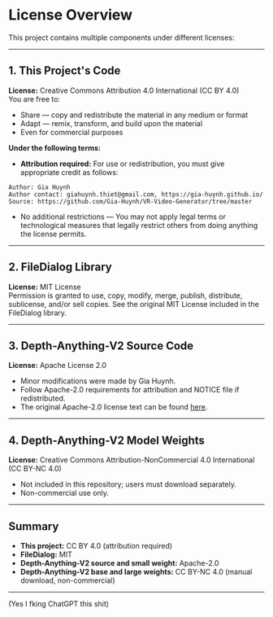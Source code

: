 # License Overview
This project contains multiple components under different licenses:

---

## 1. This Project's Code
**License:** Creative Commons Attribution 4.0 International (CC BY 4.0)  
You are free to:
- Share — copy and redistribute the material in any medium or format
- Adapt — remix, transform, and build upon the material
- Even for commercial purposes

**Under the following terms:**
- **Attribution required:** For use or redistribution, you must give appropriate credit as follows:  
```
Author: Gia Huynh
Author contact: giahuynh.thiet@gmail.com, https://gia-huynh.github.io/
Source: https://github.com/Gia-Huynh/VR-Video-Generator/tree/master
```

- No additional restrictions — You may not apply legal terms or technological measures that legally restrict others from doing anything the license permits.

---

## 2. FileDialog Library
**License:** MIT License  
Permission is granted to use, copy, modify, merge, publish, distribute, sublicense, and/or sell copies. See the original MIT License included in the FileDialog library.

---

## 3. Depth-Anything-V2 Source Code
**License:** Apache License 2.0  
- Minor modifications were made by Gia Huynh.  
- Follow Apache-2.0 requirements for attribution and NOTICE file if redistributed.  
- The original Apache-2.0 license text can be found [here](https://www.apache.org/licenses/LICENSE-2.0).

---

## 4. Depth-Anything-V2 Model Weights
**License:** Creative Commons Attribution-NonCommercial 4.0 International (CC BY-NC 4.0)  
- Not included in this repository; users must download separately.  
- Non-commercial use only.

---

## Summary
- **This project:** CC BY 4.0 (attribution required)  
- **FileDialog:** MIT  
- **Depth-Anything-V2 source and small weight:** Apache-2.0  
- **Depth-Anything-V2 base and large weights:** CC BY-NC 4.0 (manual download, non-commercial)

---

(Yes I fking ChatGPT this shit)
